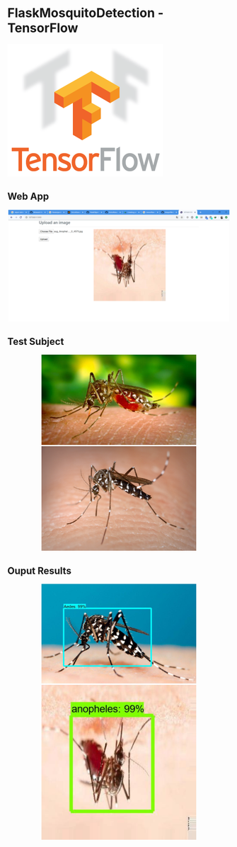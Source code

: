 # FlaskMosquitoDetection - TensorFlow

[![](images/logo.png)](https://www.tensorflow.org/)

## Web App

<p align="center">
  <img src="images/output.jpg" width="500"/>
</p>

## Test Subject


<p align="center">
  <img src="tests/Anopheles.jpg" width="350"/>
  <img src="tests/aesd.png" width="350"/>
</p>

## Ouput Results

<p align="center">
  <img src="uploads/aedes_albopictus.jpg" width="350"/>
  <img src="uploads/aug_Anopheles2_0_4575.jpg" width="350"/>
</p>
